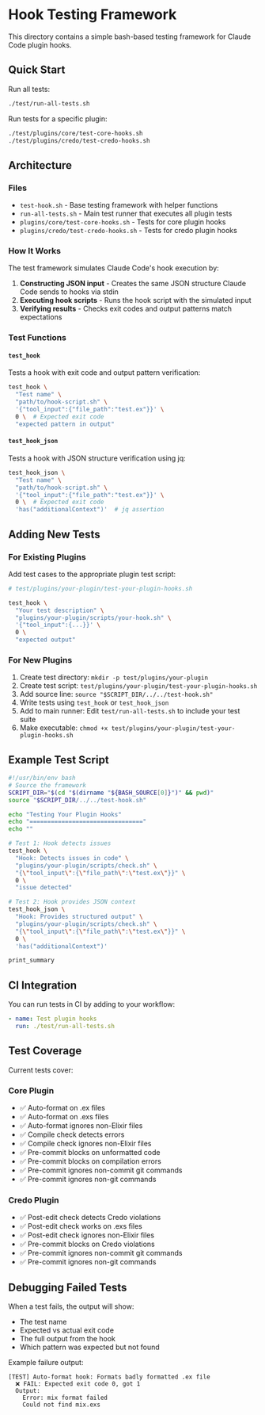 # Hook Testing Framework

This directory contains a simple bash-based testing framework for Claude Code plugin hooks.

## Quick Start

Run all tests:
```bash
./test/run-all-tests.sh
```

Run tests for a specific plugin:
```bash
./test/plugins/core/test-core-hooks.sh
./test/plugins/credo/test-credo-hooks.sh
```

## Architecture

### Files

- `test-hook.sh` - Base testing framework with helper functions
- `run-all-tests.sh` - Main test runner that executes all plugin tests
- `plugins/core/test-core-hooks.sh` - Tests for core plugin hooks
- `plugins/credo/test-credo-hooks.sh` - Tests for credo plugin hooks

### How It Works

The test framework simulates Claude Code's hook execution by:

1. **Constructing JSON input** - Creates the same JSON structure Claude Code sends to hooks via stdin
2. **Executing hook scripts** - Runs the hook script with the simulated input
3. **Verifying results** - Checks exit codes and output patterns match expectations

### Test Functions

#### `test_hook`

Tests a hook with exit code and output pattern verification:

```bash
test_hook \
  "Test name" \
  "path/to/hook-script.sh" \
  '{"tool_input":{"file_path":"test.ex"}}' \
  0 \  # Expected exit code
  "expected pattern in output"
```

#### `test_hook_json`

Tests a hook with JSON structure verification using jq:

```bash
test_hook_json \
  "Test name" \
  "path/to/hook-script.sh" \
  '{"tool_input":{"file_path":"test.ex"}}' \
  0 \  # Expected exit code
  'has("additionalContext")'  # jq assertion
```

## Adding New Tests

### For Existing Plugins

Add test cases to the appropriate plugin test script:

```bash
# test/plugins/your-plugin/test-your-plugin-hooks.sh

test_hook \
  "Your test description" \
  "plugins/your-plugin/scripts/your-hook.sh" \
  '{"tool_input":{...}}' \
  0 \
  "expected output"
```

### For New Plugins

1. Create test directory: `mkdir -p test/plugins/your-plugin`
2. Create test script: `test/plugins/your-plugin/test-your-plugin-hooks.sh`
3. Add source line: `source "$SCRIPT_DIR/../../test-hook.sh"`
4. Write tests using `test_hook` or `test_hook_json`
5. Add to main runner: Edit `test/run-all-tests.sh` to include your test suite
6. Make executable: `chmod +x test/plugins/your-plugin/test-your-plugin-hooks.sh`

## Example Test Script

```bash
#!/usr/bin/env bash
# Source the framework
SCRIPT_DIR="$(cd "$(dirname "${BASH_SOURCE[0]}")" && pwd)"
source "$SCRIPT_DIR/../../test-hook.sh"

echo "Testing Your Plugin Hooks"
echo "================================"
echo ""

# Test 1: Hook detects issues
test_hook \
  "Hook: Detects issues in code" \
  "plugins/your-plugin/scripts/check.sh" \
  "{\"tool_input\":{\"file_path\":\"test.ex\"}}" \
  0 \
  "issue detected"

# Test 2: Hook provides JSON context
test_hook_json \
  "Hook: Provides structured output" \
  "plugins/your-plugin/scripts/check.sh" \
  "{\"tool_input\":{\"file_path\":\"test.ex\"}}" \
  0 \
  'has("additionalContext")'

print_summary
```

## CI Integration

You can run tests in CI by adding to your workflow:

```yaml
- name: Test plugin hooks
  run: ./test/run-all-tests.sh
```

## Test Coverage

Current tests cover:

### Core Plugin
- ✅ Auto-format on .ex files
- ✅ Auto-format on .exs files
- ✅ Auto-format ignores non-Elixir files
- ✅ Compile check detects errors
- ✅ Compile check ignores non-Elixir files
- ✅ Pre-commit blocks on unformatted code
- ✅ Pre-commit blocks on compilation errors
- ✅ Pre-commit ignores non-commit git commands
- ✅ Pre-commit ignores non-git commands

### Credo Plugin
- ✅ Post-edit check detects Credo violations
- ✅ Post-edit check works on .exs files
- ✅ Post-edit check ignores non-Elixir files
- ✅ Pre-commit blocks on Credo violations
- ✅ Pre-commit ignores non-commit git commands
- ✅ Pre-commit ignores non-git commands

## Debugging Failed Tests

When a test fails, the output will show:
- The test name
- Expected vs actual exit code
- The full output from the hook
- Which pattern was expected but not found

Example failure output:
```
[TEST] Auto-format hook: Formats badly formatted .ex file
  ❌ FAIL: Expected exit code 0, got 1
  Output:
    Error: mix format failed
    Could not find mix.exs
```

